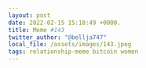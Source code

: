 ```yaml
---
layout: post
date: 2022-02-15 15:18:49 +0000.
title: Meme #143
twitter_author: "@bellja747"
local_file: /assets/images/143.jpeg
tags: relationship-meme bitcoin women
---
```

